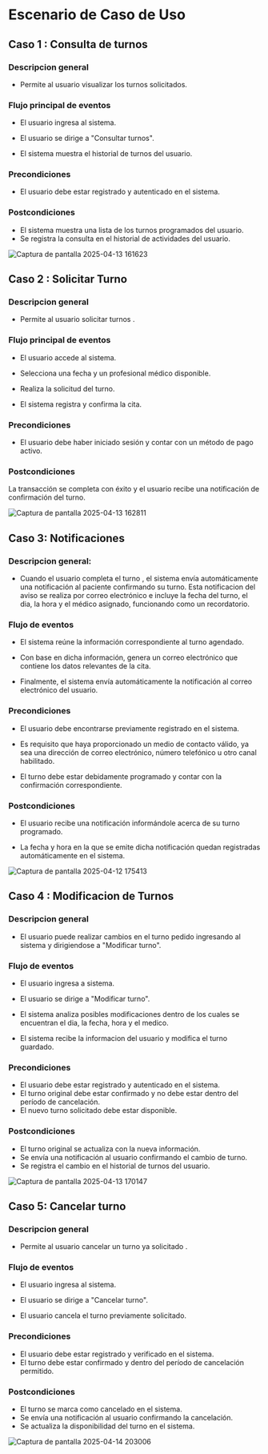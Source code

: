 # Escenario de Caso de Uso 

## Caso 1 : Consulta de turnos

### Descripcion general

 - Permite al usuario visualizar los turnos solicitados.

### Flujo principal de eventos

  - El usuario ingresa al sistema.

  - El usuario se dirige a "Consultar turnos".

  - El sistema muestra el historial de turnos del usuario.


### Precondiciones

 - El usuario debe estar registrado y autenticado en el sistema.

### Postcondiciones

 - El sistema muestra una lista de los turnos programados del usuario.
 - Se registra la consulta en el historial de actividades del usuario.

![Captura de pantalla 2025-04-13 161623](https://github.com/user-attachments/assets/8e824b00-6e14-49b4-8713-b5076364e00e)


## Caso 2 : Solicitar Turno

### Descripcion general

 - Permite al usuario solicitar turnos .


### Flujo principal de eventos
 
 - El usuario accede al sistema.

 - Selecciona una fecha y un profesional médico disponible.

 - Realiza la solicitud del turno.

 - El sistema registra y confirma la cita.

### Precondiciones

- El usuario debe haber iniciado sesión y contar con un método de pago activo.

### Postcondiciones
La transacción se completa con éxito y el usuario recibe una notificación de confirmación del turno.


![Captura de pantalla 2025-04-13 162811](https://github.com/user-attachments/assets/16a24525-fd11-46f0-9053-4f43db6f5b90)


## Caso 3: Notificaciones

### Descripcion general:

 - Cuando el usuario completa el turno , el sistema envía automáticamente una notificación al paciente 
   confirmando su turno. Esta notificacion del aviso se realiza por correo electrónico e incluye la fecha del turno, 
   el dia, la hora  y el médico asignado, funcionando como un recordatorio.

### Flujo de eventos

- El sistema reúne la información correspondiente al turno agendado.

- Con base en dicha información, genera un correo electrónico que contiene los datos relevantes de la cita.

- Finalmente, el sistema envía automáticamente la notificación al correo electrónico del usuario.


### Precondiciones

- El usuario debe encontrarse previamente registrado en el sistema.

- Es requisito que haya proporcionado un medio de contacto válido, ya sea una dirección de correo electrónico, número 
  telefónico u otro canal habilitado.

- El turno debe estar debidamente programado y contar con la confirmación correspondiente.


### Postcondiciones 

- El usuario recibe una notificación informándole acerca de su turno programado.

- La fecha y hora en la que se emite dicha notificación quedan registradas automáticamente en el sistema.


![Captura de pantalla 2025-04-12 175413](https://github.com/user-attachments/assets/34505b71-c2bd-4500-8de8-9840ab8a3c05)


## Caso 4 : Modificacion de Turnos 

### Descripcion general

 - El usuario puede realizar cambios en el turno pedido ingresando al sistema y dirigiendose a "Modificar turno".

### Flujo de eventos

 - El usuario ingresa a sistema.

 - El usuario se dirige a "Modificar turno".

 - El sistema analiza posibles modificaciones dentro de los cuales se encuentran el dia, la fecha, hora y el medico.

 - El sistema recibe la informacion del usuario y modifica el turno guardado.

### Precondiciones

 - El usuario debe estar registrado y autenticado en el sistema.
 - El turno original debe estar confirmado y no debe estar dentro del período de cancelación.
 - El nuevo turno solicitado debe estar disponible.

### Postcondiciones

 - El turno original se actualiza con la nueva información.
 - Se envía una notificación al usuario confirmando el cambio de turno.
 - Se registra el cambio en el historial de turnos del usuario.


![Captura de pantalla 2025-04-13 170147](https://github.com/user-attachments/assets/aab045c3-a4ef-4d53-9c1f-88d782c47071)


## Caso 5: Cancelar turno

### Descripcion general

 - Permite al usuario cancelar un turno ya solicitado .
 
### Flujo de eventos 

 - El usuario ingresa al sistema.

 - El usuario se dirige a "Cancelar turno".

 - El usuario cancela el turno previamente solicitado.

### Precondiciones

 - El usuario debe estar registrado y verificado en el sistema.
 - El turno debe estar confirmado y dentro del período de cancelación permitido.


### Postcondiciones

 - El turno se marca como cancelado en el sistema.
 - Se envía una notificación al usuario confirmando la cancelación.
 - Se actualiza la disponibilidad del turno en el sistema.



![Captura de pantalla 2025-04-14 203006](https://github.com/user-attachments/assets/a2079f53-a2ff-4534-80c3-0e514dd14a81)




